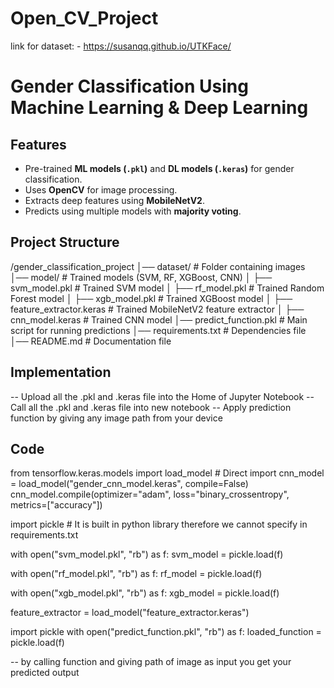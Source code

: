 # Open_CV_Project

link for dataset: - https://susanqq.github.io/UTKFace/

# Gender Classification Using Machine Learning & Deep Learning

## Features
- Pre-trained **ML models (`.pkl`)** and **DL models (`.keras`)** for gender classification.
- Uses **OpenCV** for image processing.
- Extracts deep features using **MobileNetV2**.
- Predicts using multiple models with **majority voting**.

## Project Structure
/gender_classification_project
│── dataset/                		# Folder containing images
│── model/                   		# Trained models (SVM, RF, XGBoost, CNN)
│   ├── svm_model.pkl        		# Trained SVM model
│   ├── rf_model.pkl         		# Trained Random Forest model
│   ├── xgb_model.pkl        		# Trained XGBoost model
│   ├── feature_extractor.keras 	# Trained MobileNetV2 feature extractor
│   ├── cnn_model.keras        	# Trained CNN model
│── predict_function.pkl            # Main script for running predictions
│── requirements.txt         		# Dependencies file
│── README.md                		# Documentation file

## Implementation
-- Upload all the .pkl and .keras file into the Home of Jupyter Notebook
-- Call all the .pkl and .keras file into new notebook
-- Apply prediction function by giving any image path from your device

## Code
from tensorflow.keras.models import load_model  # Direct import
cnn_model = load_model("gender_cnn_model.keras", compile=False)
cnn_model.compile(optimizer="adam", loss="binary_crossentropy", metrics=["accuracy"])

import pickle       # It is built in python library therefore we cannot specify in requirements.txt

with open("svm_model.pkl", "rb") as f:
    svm_model = pickle.load(f)

with open("rf_model.pkl", "rb") as f:
    rf_model = pickle.load(f)

with open("xgb_model.pkl", "rb") as f:
    xgb_model = pickle.load(f)

feature_extractor = load_model("feature_extractor.keras")

import pickle
with open("predict_function.pkl", "rb") as f:
    loaded_function = pickle.load(f)

-- by calling function and giving path of image as input you get your predicted output

